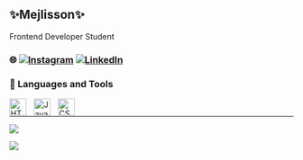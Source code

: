 

## ✨Mejlisson✨
Frontend Developer Student<br>
### 🌐 [![Instagram](https://img.shields.io/badge/Instagram-%23E4405F.svg?logo=Instagram&logoColor=white)](https://instagram.com/https://www.instagram.com/petimat_melhi/) [![LinkedIn](https://img.shields.io/badge/LinkedIn-%230077B5.svg?logo=linkedin&logoColor=white)](https://linkedin.com/in/www.linkedin.com/in/mejlisson) 

### 🧰 Languages and Tools
<img align="left" alt="HTML" width="30px" style="padding-right:10px;" src="https://cdn.jsdelivr.net/gh/devicons/devicon/icons/html5/html5-plain.svg" />
<img align="left" alt="JavaScript" width="30px" style="padding-right:10px;" src="https://cdn.jsdelivr.net/gh/devicons/devicon/icons/javascript/javascript-plain.svg" />
<img align="left" alt="CSS" width="30px" style="padding-right:10px;" src="https://cdn.jsdelivr.net/gh/devicons/devicon/icons/css3/css3-plain.svg" /><br />

---
![](https://github-readme-stats.vercel.app/api?username=Mejlisson&theme=dark&hide_border=false&include_all_commits=false&count_private=false)<br/>


[![](https://visitcount.itsvg.in/api?id=Mejlisson&icon=3&color=10)](https://visitcount.itsvg.in)

